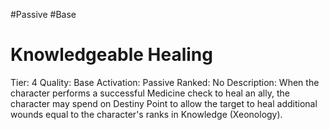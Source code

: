 #Passive 
#Base 

# Knowledgeable Healing
Tier: 4
Quality: Base
Activation: Passive
Ranked: No
Description: When the character performs a successful Medicine check to heal an ally, the character may spend on Destiny Point to allow the target to heal additional wounds equal to the character's ranks in Knowledge (Xeonology).